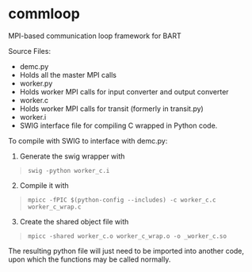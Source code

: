 commloop
========

MPI-based communication loop framework for BART

Source Files:
- demc.py
 - Holds all the master MPI calls
- worker.py
 - Holds worker MPI calls for input converter and output converter
- worker.c
 - Holds worker MPI calls for transit (formerly in transit.py)
- worker.i
 - SWIG interface file for compiling C wrapped in Python code.

To compile with SWIG to interface with demc.py:

1. Generate the swig wrapper with

  > `swig -python worker_c.i`

2. Compile it with

  > `mpicc -fPIC $(python-config --includes) -c worker_c.c worker_c_wrap.c`

3. Create the shared object file with

  > `mpicc -shared worker_c.o worker_c_wrap.o -o _worker_c.so`

The resulting python file will just need to be imported into another code, upon which the functions may be called normally.
